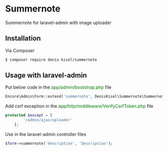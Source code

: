 # Summernote

Summernote for laravel-admin with image uploader

## Installation

Via Composer

``` bash
$ composer require denis-kisel/summernote
```

## Usage with laravel-admin
Put below code in the <font color="green">app/admin/bootstrap.php</font> file

``` php
Encore\Admin\Form::extend('summernote', DenisKisel\Summernote\Summernote::class);
```

Add csrf exception in the <font color="green">app/http/middleware/VerifyCsrfToken.php</font> file


``` php
protected $except = [
        '/admin/ajax/uploader'
    ];
```

Use in the laravel-admin controller files
``` php
$form->summernote('description', 'Description');
```
